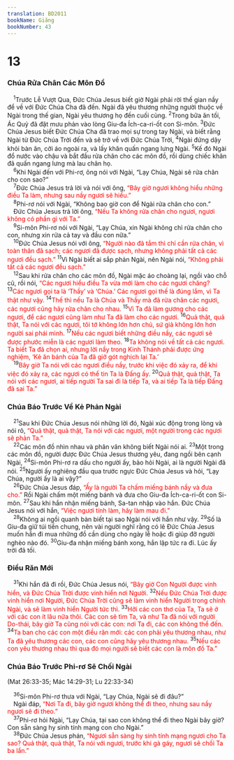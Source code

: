 ```yaml
---
translation: BD2011
bookName: Giăng 
bookNumber: 43
---
```


<div class="title"><h1>13</h1><h3>Chúa Rửa Chân Các Môn Ðồ</h3></div>
<span class="verse gi_13_1"> <sup>1</sup>Trước Lễ Vượt Qua, Ðức Chúa Jesus biết giờ Ngài phải rời thế gian nầy để về với Ðức Chúa Cha đã đến. Ngài đã yêu thương những người thuộc về Ngài trong thế gian, Ngài yêu thương họ đến cuối cùng. </span>
<span class="verse gi_13_2"><sup>2</sup>Trong bữa ăn tối, Ác Quỷ đã đặt mưu phản vào lòng Giu-đa Ích-ca-ri-ốt con Si-môn. </span>
<span class="verse gi_13_3"><sup>3</sup>Ðức Chúa Jesus biết Ðức Chúa Cha đã trao mọi sự trong tay Ngài, và biết rằng Ngài từ Ðức Chúa Trời đến và sẽ trở về với Ðức Chúa Trời, </span>
<span class="verse gi_13_4"><sup>4</sup>Ngài đứng dậy khỏi bàn ăn, cởi áo ngoài ra, và lấy khăn quấn ngang lưng Ngài. </span>
<span class="verse gi_13_5"><sup>5</sup>Kế đó Ngài đổ nước vào chậu và bắt đầu rửa chân cho các môn đồ, rồi dùng chiếc khăn đã quấn ngang lưng mà lau chân họ.<br/></span>
<span class="verse gi_13_6"> <sup>6</sup>Khi Ngài đến với Phi-rơ, ông nói với Ngài, “Lạy Chúa, Ngài sẽ rửa chân cho con sao?”<br/></span>
<span class="verse gi_13_7"> <sup>7</sup>Ðức Chúa Jesus trả lời và nói với ông, <font color="red">“Bây giờ ngươi không hiểu những điều Ta làm, nhưng sau nầy ngươi sẽ hiểu.”</font><br/></span>
<span class="verse gi_13_8"> <sup>8</sup>Phi-rơ nói với Ngài, “Không bao giờ con để Ngài rửa chân cho con.”<br/> Ðức Chúa Jesus trả lời ông<font color="red">, “Nếu Ta không rửa chân cho ngươi, ngươi không có phần gì với Ta.”</font><br/></span>
<span class="verse gi_13_9"> <sup>9</sup>Si-môn Phi-rơ nói với Ngài, “Lạy Chúa, xin Ngài không chỉ rửa chân cho con, nhưng xin rửa cả tay và đầu con nữa.”<br/></span>
<span class="verse gi_13_10"> <sup>10</sup>Ðức Chúa Jesus nói với ông, <font color="red">“Người nào đã tắm thì chỉ cần rửa chân, vì toàn thân đã sạch; các ngươi đã được sạch, nhưng không phải tất cả các ngươi đều sạch.” </font></span>
<span class="verse gi_13_11"><sup>11</sup>Vì Ngài biết ai sắp phản Ngài, nên Ngài nói, <font color="red">“Không phải tất cả các ngươi đều sạch.”</font><br/></span>
<span class="verse gi_13_12"> <sup>12</sup>Sau khi rửa chân cho các môn đồ, Ngài mặc áo choàng lại, ngồi vào chỗ cũ, rồi nói, <font color="red">“Các ngươi hiểu điều Ta vừa mới làm cho các ngươi chăng? </font></span>
<span class="verse gi_13_13"><sup>13</sup><font color="red">Các ngươi gọi ta là ‘Thầy’ và ‘Chúa.’ Các ngươi gọi thế là đúng lắm, vì Ta thật như vậy. </font></span>
<span class="verse gi_13_14"><sup>14</sup><font color="red">Thế thì nếu Ta là Chúa và Thầy mà đã rửa chân các ngươi, các ngươi cũng hãy rửa chân cho nhau. </font></span>
<span class="verse gi_13_15"><sup>15</sup><font color="red">Vì Ta đã làm gương cho các ngươi, để các ngươi cũng làm như Ta đã làm cho các ngươi. </font></span>
<span class="verse gi_13_16"><sup>16</sup><font color="red">Quả thật, quả thật, Ta nói với các ngươi, tôi tớ không lớn hơn chủ, sứ giả không lớn hơn người sai phái mình. </font></span>
<span class="verse gi_13_17"><sup>17</sup><font color="red">Nếu các ngươi biết những điều nầy, các ngươi sẽ được phước miễn là các ngươi làm theo. </font></span>
<span class="verse gi_13_18"><sup>18</sup><font color="red">Ta không nói về tất cả các ngươi. Ta biết Ta đã chọn ai, nhưng lời nầy trong Kinh Thánh phải được ứng nghiệm, ‘Kẻ ăn bánh của Ta đã giở gót nghịch lại Ta.’ </font><br/></span>
<span class="verse gi_13_19"> <sup>19</sup><font color="red">Bây giờ Ta nói với các ngươi điều nầy, trước khi việc đó xảy ra, để khi việc đó xảy ra, các ngươi có thể tin Ta là Ðấng ấy. </font></span>
<span class="verse gi_13_20"><sup>20</sup><font color="red">Quả thật, quả thật, Ta nói với các ngươi, ai tiếp người Ta sai đi là tiếp Ta, và ai tiếp Ta là tiếp Ðấng đã sai Ta.”</font><br/></span>
<div class="title"><h3>Chúa Báo Trước Về Kẻ Phản Ngài</h3></div>
<span class="verse gi_13_21"> <sup>21</sup>Sau khi Ðức Chúa Jesus nói những lời đó, Ngài xúc động trong lòng và nói rõ, <font color="red">“Quả thật, quả thật, Ta nói với các ngươi, một người trong các ngươi sẽ phản Ta.”</font><br/></span>
<span class="verse gi_13_22"> <sup>22</sup>Các môn đồ nhìn nhau và phân vân không biết Ngài nói ai. </span>
<span class="verse gi_13_23"><sup>23</sup>Một trong các môn đồ, người được Ðức Chúa Jesus thương yêu, đang ngồi bên cạnh Ngài, </span>
<span class="verse gi_13_24"><sup>24</sup>Si-môn Phi-rơ ra dấu cho người ấy, bảo hỏi Ngài, ai là người Ngài đã nói. </span>
<span class="verse gi_13_25"><sup>25</sup>Người ấy nghiêng đầu qua trước ngực Ðức Chúa Jesus và hỏi, “Lạy Chúa, người ấy là ai vậy?”<br/></span>
<span class="verse gi_13_26"> <sup>26</sup>Ðức Chúa Jesus đáp, <font color="red">“Ấy là người Ta chấm miếng bánh nầy và đưa cho.”</font> Rồi Ngài chấm một miếng bánh và đưa cho Giu-đa Ích-ca-ri-ốt con Si-môn. </span>
<span class="verse gi_13_27"><sup>27</sup>Sau khi hắn nhận miếng bánh, Sa-tan nhập vào hắn. Ðức Chúa Jesus nói với hắn, <font color="red">“Việc ngươi tính làm, hãy làm mau đi.”</font><br/></span>
<span class="verse gi_13_28"> <sup>28</sup>Không ai ngồi quanh bàn biết tại sao Ngài nói với hắn như vậy. </span>
<span class="verse gi_13_29"><sup>29</sup>Số là Giu-đa giữ túi tiền chung, nên vài người nghĩ rằng có lẽ Ðức Chúa Jesus muốn hắn đi mua những đồ cần dùng cho ngày lễ hoặc đi giúp đỡ người nghèo nào đó. </span>
<span class="verse gi_13_30"><sup>30</sup>Giu-đa nhận miếng bánh xong, hắn lập tức ra đi. Lúc ấy trời đã tối.<br/></span>
<div class="title"><h3>Ðiều Răn Mới</h3></div>
<span class="verse gi_13_31"> <sup>31</sup>Khi hắn đã đi rồi, Ðức Chúa Jesus nói, <font color="red">“Bây giờ Con Người được vinh hiển, và Ðức Chúa Trời được vinh hiển nơi Người. </font></span>
<span class="verse gi_13_32"><sup>32</sup><font color="red">Nếu Ðức Chúa Trời được vinh hiển nơi Người, Ðức Chúa Trời cũng sẽ làm vinh hiển Người trong chính Ngài, và sẽ làm vinh hiển Người tức thì. </font></span>
<span class="verse gi_13_33"><sup>33</sup><font color="red">Hỡi các con thơ của Ta, Ta sẽ ở với các con ít lâu nữa thôi. Các con sẽ tìm Ta, và như Ta đã nói với người Do-thái, bây giờ Ta cũng nói với các con: nơi Ta đi, các con không thể đến. </font></span>
<span class="verse gi_13_34"><sup>34</sup><font color="red">Ta ban cho các con một điều răn mới: các con phải yêu thương nhau, như Ta đã yêu thương các con, các con cũng hãy yêu thương nhau. </font></span>
<span class="verse gi_13_35"><sup>35</sup><font color="red">Nếu các con yêu thương nhau thì qua đó mọi người sẽ biết các con là môn đồ Ta.”</font><br/></span>
<div class="title"><h3>Chúa Báo Trước Phi-rơ Sẽ Chối Ngài</h3><p>(Mat 26:33-35; Mác 14:29-31; Lu 22:33-34)</p></div>
<span class="verse gi_13_36"> <sup>36</sup>Si-môn Phi-rơ thưa với Ngài, “Lạy Chúa, Ngài sẽ đi đâu?”<br/> Ngài đáp, <font color="red">“Nơi Ta đi, bây giờ ngươi không thể đi theo, nhưng sau nầy ngươi sẽ đi theo.”</font><br/></span>
<span class="verse gi_13_37"> <sup>37</sup>Phi-rơ hỏi Ngài, “Lạy Chúa, tại sao con không thể đi theo Ngài bây giờ? Con sẵn sàng hy sinh tính mạng con cho Ngài.”<br/></span>
<span class="verse gi_13_38"> <sup>38</sup>Ðức Chúa Jesus phán, <font color="red">“Ngươi sẵn sàng hy sinh tính mạng ngươi cho Ta sao? Quả thật, quả thật, Ta nói với ngươi, trước khi gà gáy, ngươi sẽ chối Ta ba lần.”</font><br/></span>
